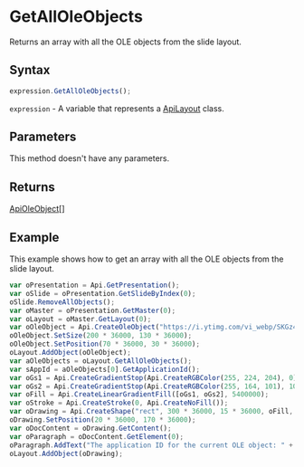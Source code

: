 # GetAllOleObjects

Returns an array with all the OLE objects from the slide layout.

## Syntax

```javascript
expression.GetAllOleObjects();
```

`expression` - A variable that represents a [ApiLayout](../ApiLayout.md) class.

## Parameters

This method doesn't have any parameters.

## Returns

[ApiOleObject](../../ApiOleObject/ApiOleObject.md)[]

## Example

This example shows how to get an array with all the OLE objects from the slide layout.

```javascript editor-pptx
var oPresentation = Api.GetPresentation();
var oSlide = oPresentation.GetSlideByIndex(0);
oSlide.RemoveAllObjects();
var oMaster = oPresentation.GetMaster(0);
var oLayout = oMaster.GetLayout(0);
var oOleObject = Api.CreateOleObject("https://i.ytimg.com/vi_webp/SKGz4pmnpgY/sddefault.webp", 130 * 36000, 90 * 36000, "https://youtu.be/SKGz4pmnpgY", "asc.{38E022EA-AD92-45FC-B22B-49DF39746DB4}");
oOleObject.SetSize(200 * 36000, 130 * 36000);
oOleObject.SetPosition(70 * 36000, 30 * 36000);
oLayout.AddObject(oOleObject);
var aOleObjects = oLayout.GetAllOleObjects();
var sAppId = aOleObjects[0].GetApplicationId();
var oGs1 = Api.CreateGradientStop(Api.CreateRGBColor(255, 224, 204), 0);
var oGs2 = Api.CreateGradientStop(Api.CreateRGBColor(255, 164, 101), 100000);
var oFill = Api.CreateLinearGradientFill([oGs1, oGs2], 5400000);
var oStroke = Api.CreateStroke(0, Api.CreateNoFill());
var oDrawing = Api.CreateShape("rect", 300 * 36000, 15 * 36000, oFill, oStroke);
oDrawing.SetPosition(20 * 36000, 170 * 36000);
var oDocContent = oDrawing.GetContent();
var oParagraph = oDocContent.GetElement(0);
oParagraph.AddText("The application ID for the current OLE object: " + sAppId);
oLayout.AddObject(oDrawing);
```
